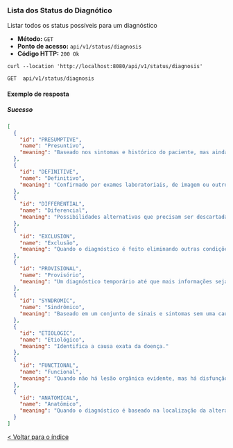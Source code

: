 ### Lista dos Status do Diagnótico

Listar todos os status possíveis para um diagnóstico

- **Método:** `GET`
- **Ponto de acesso:** `api/v1/status/diagnosis`
- **Código HTTP:** `200 Ok`

```shell
curl --location 'http://localhost:8080/api/v1/status/diagnosis'
```
    GET  api/v1/status/diagnosis

#### Exemplo de resposta

##### Sucesso

```json
[
  {
    "id": "PRESUMPTIVE",
    "name": "Presuntivo",
    "meaning": "Baseado nos sintomas e histórico do paciente, mas ainda não confirmado por exames."
  },
  {
    "id": "DEFINITIVE",
    "name": "Definitivo",
    "meaning": "Confirmado por exames laboratoriais, de imagem ou outros testes diagnósticos."
  },
  {
    "id": "DIFFERENTIAL",
    "name": "Diferencial",
    "meaning": "Possibilidades alternativas que precisam ser descartadas antes de chegar a um diagnóstico definitivo."
  },
  {
    "id": "EXCLUSION",
    "name": "Exclusão",
    "meaning": "Quando o diagnóstico é feito eliminando outras condições possíveis."
  },
  {
    "id": "PROVISIONAL",
    "name": "Provisório",
    "meaning": "Um diagnóstico temporário até que mais informações sejam obtidas."
  },
  {
    "id": "SYNDROMIC",
    "name": "Sindrômico",
    "meaning": "Baseado em um conjunto de sinais e sintomas sem uma causa específica definida."
  },
  {
    "id": "ETIOLOGIC",
    "name": "Etiológico",
    "meaning": "Identifica a causa exata da doença."
  },
  {
    "id": "FUNCTIONAL",
    "name": "Funcional",
    "meaning": "Quando não há lesão orgânica evidente, mas há disfunção no organismo."
  },
  {
    "id": "ANATOMICAL",
    "name": "Anatômico",
    "meaning": "Quando o diagnóstico é baseado na localização da alteração no corpo."
  }
]
```

[< Voltar para o índice](../../readme.md)
